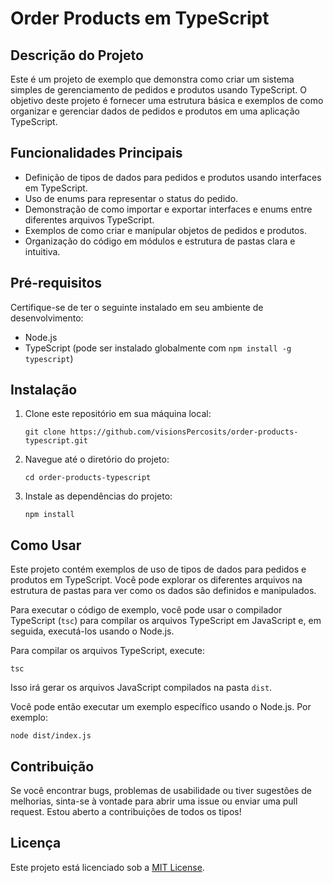 <body>
  <h1>Order Products em TypeScript</h1>
  <h2>Descrição do Projeto</h2>
  <p>
    Este é um projeto de exemplo que demonstra como criar um sistema simples de
    gerenciamento de pedidos e produtos usando TypeScript. O objetivo deste
    projeto é fornecer uma estrutura básica e exemplos de como organizar e
    gerenciar dados de pedidos e produtos em uma aplicação TypeScript.
  </p>

  <h2>Funcionalidades Principais</h2>
  <ul>
    <li>
      Definição de tipos de dados para pedidos e produtos usando interfaces em
      TypeScript.
    </li>
    <li>Uso de enums para representar o status do pedido.</li>
    <li>
      Demonstração de como importar e exportar interfaces e enums entre
      diferentes arquivos TypeScript.
    </li>
    <li>Exemplos de como criar e manipular objetos de pedidos e produtos.</li>
    <li>
      Organização do código em módulos e estrutura de pastas clara e intuitiva.
    </li>
  </ul>

  <h2>Pré-requisitos</h2>
  <p>
    Certifique-se de ter o seguinte instalado em seu ambiente de
    desenvolvimento:
  </p>
  <ul>
    <li>Node.js</li>
    <li>
      TypeScript (pode ser instalado globalmente com
      <code>npm install -g typescript</code>)
    </li>
  </ul>

  <h2>Instalação</h2>
  <ol>
    <li>Clone este repositório em sua máquina local:</li>
    <pre><code>git clone https://github.com/visionsPercosits/order-products-typescript.git</code></pre>

  <li>Navegue até o diretório do projeto:</li>
  <pre><code>cd order-products-typescript</code></pre>

  <li>Instale as dependências do projeto:</li>
  <pre><code>npm install</code></pre>
  </ol>

  <h2>Como Usar</h2>
  <p>
    Este projeto contém exemplos de uso de tipos de dados para pedidos e
    produtos em TypeScript. Você pode explorar os diferentes arquivos na
    estrutura de pastas para ver como os dados são definidos e manipulados.
  </p>
  <p>
    Para executar o código de exemplo, você pode usar o compilador TypeScript
    (<code>tsc</code>) para compilar os arquivos TypeScript em JavaScript e, em
    seguida, executá-los usando o Node.js.
  </p>
  <p>Para compilar os arquivos TypeScript, execute:</p>
  <pre><code>tsc</code></pre>
  <p>
    Isso irá gerar os arquivos JavaScript compilados na pasta <code>dist</code>.
  </p>
  <p>
    Você pode então executar um exemplo específico usando o Node.js. Por
    exemplo:
  </p>
  <pre><code>node dist/index.js</code></pre>

  <h2>Contribuição</h2>
  <p>
    Se você encontrar bugs, problemas de usabilidade ou tiver sugestões de
    melhorias, sinta-se à vontade para abrir uma issue ou enviar uma pull
    request. Estou aberto a contribuições de todos os tipos!
  </p>

  <h2>Licença</h2>
  <p>Este projeto está licenciado sob a <a href="LICENSE">MIT License</a>.</p>
</body>
